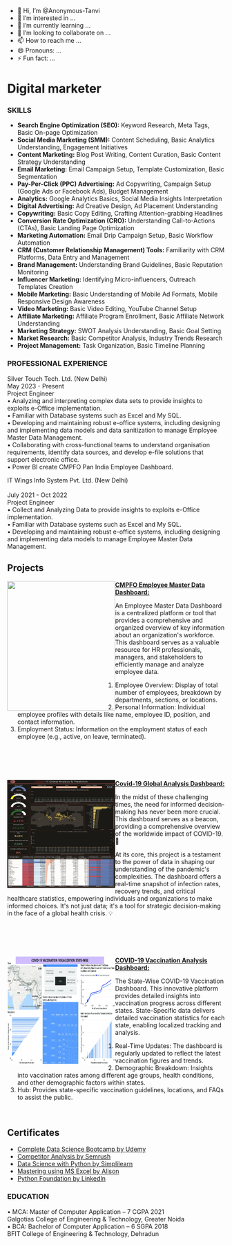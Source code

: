 - 👋 Hi, I’m @Anonymous-Tanvi
- 👀 I’m interested in ...
- 🌱 I’m currently learning ...
- 💞️ I’m looking to collaborate on ...
- 📫 How to reach me ...
- 😄 Pronouns: ...
- ⚡ Fun fact: ...

# Digital marketer 

### SKILLS
- **Search Engine Optimization (SEO):** Keyword Research, Meta Tags, Basic On-page Optimization
- **Social Media Marketing (SMM):** Content Scheduling, Basic Analytics Understanding, Engagement Initiatives
- **Content Marketing:** Blog Post Writing, Content Curation, Basic Content Strategy Understanding
- **Email Marketing:** Email Campaign Setup, Template Customization, Basic Segmentation
- **Pay-Per-Click (PPC) Advertising:** Ad Copywriting, Campaign Setup (Google Ads or Facebook Ads), Budget Management
- **Analytics:** Google Analytics Basics, Social Media Insights Interpretation
- **Digital Advertising:** Ad Creative Design, Ad Placement Understanding
- **Copywriting:** Basic Copy Editing, Crafting Attention-grabbing Headlines
- **Conversion Rate Optimization (CRO):** Understanding Call-to-Actions (CTAs), Basic Landing Page Optimization
- **Marketing Automation:** Email Drip Campaign Setup, Basic Workflow Automation
- **CRM (Customer Relationship Management) Tools:** Familiarity with CRM Platforms, Data Entry and Management
- **Brand Management:** Understanding Brand Guidelines, Basic Reputation Monitoring
- **Influencer Marketing:** Identifying Micro-influencers, Outreach Templates Creation
- **Mobile Marketing:** Basic Understanding of Mobile Ad Formats, Mobile Responsive Design Awareness
- **Video Marketing:** Basic Video Editing, YouTube Channel Setup
- **Affiliate Marketing:** Affiliate Program Enrollment, Basic Affiliate Network Understanding
- **Marketing Strategy:** SWOT Analysis Understanding, Basic Goal Setting
- **Market Research:** Basic Competitor Analysis, Industry Trends Research
- **Project Management:** Task Organization, Basic Timeline Planning


### PROFESSIONAL EXPERIENCE
Silver Touch Tech. Ltd. (New Delhi) <br/> 
May 2023 - Present <br/>
Project Engineer <br/>
•	Analyzing and interpreting complex data sets to provide insights to exploits e-Office implementation.<br/>
•	Familiar with Database systems such as Excel and My SQL.<br/>
•	Developing and maintaining robust e-office systems, including designing and implementing data models and data sanitization to manage Employee Master Data Management. <br/>
•	Collaborating with cross-functional teams to understand organisation requirements, identify data sources, and develop e-file solutions that support electronic office. <br/>
•	Power BI create CMPFO Pan India Employee Dashboard. <br/>

IT Wings Info System Pvt. Ltd. (New Delhi) <br/>					
July 2021 - Oct 2022 <br/>
Project Engineer <br/>
•	Collect and Analyzing Data to provide insights to exploits e-Office implementation. <br/>
•	Familiar with Database systems such as Excel and My SQL. <br/>
•	Developing and maintaining robust e-office systems, including designing and implementing data models to manage Employee Master Data Management. <br/>

## Projects

<img align="left" width="250" height="300" src="https://github.com/anonymous-tanmay/Employee_Master_Data_Dashboard/blob/master/EMD_Dashboard_Image.jpg"> **[CMPFO Employee Master Data Dashboard:](https://github.com/anonymous-tanmay/Employee_Master_Data_Dashboard.git)**

An Employee Master Data Dashboard is a centralized platform or tool that provides a comprehensive and organized overview of key information about an organization's workforce. This dashboard serves as a valuable resource for HR professionals, managers, and stakeholders to efficiently manage and analyze employee data.
1. Employee Overview: Display of total number of employees, breakdown by departments, sections, or locations.
2. Personal Information: Individual employee profiles with details like name, employee ID, position, and contact information.
3. Employment Status: Information on the employment status of each employee (e.g., active, on leave, terminated).

# <br />

<img align="left" width="250" height="250" src="https://github.com/anonymous-tanmay/Covid_Dashboard/blob/master/Covid_Dashboard_Project.jpg"> **[Covid-19 Global Analysis Dashboard:](https://github.com/anonymous-tanmay/Covid_Dashboard.git)**

In the midst of these challenging times, the need for informed decision-making has never been more crucial. This dashboard serves as a beacon, providing a comprehensive overview of the worldwide impact of COVID-19. 🚀

At its core, this project is a testament to the power of data in shaping our understanding of the pandemic's complexities. The dashboard offers a real-time snapshot of infection rates, recovery trends, and critical healthcare statistics, empowering individuals and organizations to make informed choices. It's not just data; it's a tool for strategic decision-making in the face of a global health crisis. 💡

# <br />

<img align="left" width="250" height="250" src="https://github.com/anonymous-tanmay/Covid-19_Vaccination_Dashboard/blob/master/Covid_Vaccination_State-Wise.jpg"> **[COVID-19 Vaccination Analysis Dashboard:](https://github.com/anonymous-tanmay/Covid-19_Vaccination_Dashboard.git)**

The State-Wise COVID-19 Vaccination Dashboard. This innovative platform provides detailed insights into vaccination progress across different states. State-Specific data delivers detailed vaccination statistics for each state, enabling localized tracking and analysis.
1. Real-Time Updates: The dashboard is regularly updated to reflect the latest vaccination figures and trends.
2. Demographic Breakdown: Insights into vaccination rates among different age groups, health conditions, and other demographic factors within states.
3. Hub: Provides state-specific vaccination guidelines, locations, and FAQs to assist the public.
   
<br />

## Certificates

- [Complete Data Science Bootcamp by Udemy](https://github.com/anonymous-tanmay/Portfolio.github.io/blob/3bd5c4850f7fc22872401f9ca42a37be0d2f1acf/Certificates/Udemy_The%20Complete%20Data%20Science.jpg)
- [Competitor Analysis by Semrush](https://github.com/anonymous-tanmay/Portfolio.github.io/blob/3bd5c4850f7fc22872401f9ca42a37be0d2f1acf/Certificates/Semrush_Competitor%20Analysis.pdf)
- [Data Science with Python by Simplilearn](https://github.com/anonymous-tanmay/Portfolio.github.io/blob/3bd5c4850f7fc22872401f9ca42a37be0d2f1acf/Certificates/Simplilearn_Data%20Sciencewith%20Python.png)
- [Mastering using MS Excel by Alison](https://github.com/anonymous-tanmay/Portfolio.github.io/blob/3bd5c4850f7fc22872401f9ca42a37be0d2f1acf/Certificates/Alison%20Certification%20of%20Compeltion.jpg)
- [Python Foundation by LinkedIn](https://github.com/anonymous-tanmay/Portfolio.github.io/blob/b18c7bba7b8a952f4c1e8160d83c179a2e5202c9/Certificates/Python%202020_LinkedIn.png)

### EDUCATION
•	MCA: Master of Computer Application – 7 CGPA 2021 <br/>
Galgotias College of Engineering & Technology, Greater Noida <br/>
•	BCA: Bachelor of Computer Application – 6 SGPA					2018 <br/>
BFIT College of Engineering & Technology, Dehradun <br/>
